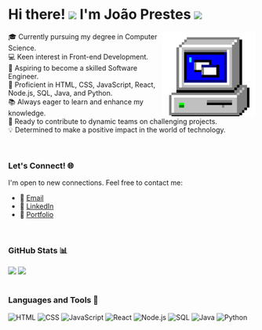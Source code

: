 # Hi there! <img src="https://media.giphy.com/media/hvRJCLFzcasrR4ia7z/giphy.gif" width="28"> I'm João Prestes <img src="https://github.com/TheDudeThatCode/TheDudeThatCode/blob/master/Assets/Mario_Hello_Big.gif" width="30px">

<img align="right" alt="PC GIF" src="https://github.com/TheDudeThatCode/TheDudeThatCode/blob/master/Assets/PC.gif" width="190" />

🎓 Currently pursuing my degree in Computer Science.  
💻 Keen interest in Front-end Development.  
🚀 Aspiring to become a skilled Software Engineer.  
🔧 Proficient in HTML, CSS, JavaScript, React, Node.js, SQL, Java, and Python.  
📚 Always eager to learn and enhance my knowledge.  
👥 Ready to contribute to dynamic teams on challenging projects.  
💡 Determined to make a positive impact in the world of technology.  

<br/>

### Let's Connect! 🌐

I'm open to new connections. Feel free to contact me:

- 📩 [Email](mailto:joaoprestes17@outlook.com)  
- 🤝 [LinkedIn](https://www.linkedin.com/in/joão-claudio-prestes)  
- 💼 [Portfolio](https://jprestes.vercel.app)  

<br/>

### GitHub Stats 📊

<div align="start">
  <img height="180em" src="https://github-readme-stats.vercel.app/api?username=joaoclaudioprestes&show_icons=true&theme=dracula&include_all_commits=true&count_private=true"/>
  <img height="180em" src="https://github-readme-stats.vercel.app/api/top-langs/?username=joaoclaudioprestes&layout=compact&langs_count=7&theme=dracula"/>
</div>

<br/>

### Languages and Tools 🔧

![HTML](https://img.shields.io/badge/-HTML-E34F26?style=flat&logo=html5&logoColor=white)
![CSS](https://img.shields.io/badge/-CSS-1572B6?style=flat&logo=css3&logoColor=white)
![JavaScript](https://img.shields.io/badge/-JavaScript-F7DF1E?style=flat&logo=javascript&logoColor=black)
![React](https://img.shields.io/badge/-React-61DAFB?style=flat&logo=react&logoColor=white)
![Node.js](https://img.shields.io/badge/-Node.js-339933?style=flat&logo=node.js&logoColor=white)
![SQL](https://img.shields.io/badge/-SQL-4479A1?style=flat&logo=postgresql&logoColor=white)
![Java](https://img.shields.io/badge/-Java-007396?style=flat&logo=java&logoColor=white)
![Python](https://img.shields.io/badge/-Python-3776AB?style=flat&logo=python&logoColor=white)
